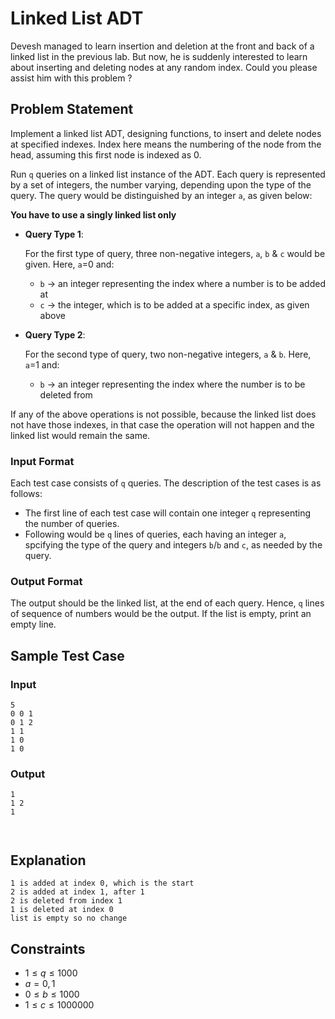 # Linked List ADT

<!-- # Indexes -->
<!----------------------->

Devesh managed to learn insertion and deletion at the front and back of a linked list in the previous lab. But now, he is suddenly interested to learn about inserting and deleting nodes at any random index. Could you please assist him with this problem ?

## Problem Statement

Implement a linked list ADT, designing functions, to insert and delete nodes at specified indexes. Index here means the numbering of the node from the head, assuming this first node is indexed as 0.

Run `q` queries on a linked list instance of the ADT. Each query is represented by a set of integers, the number varying, depending upon the type of the query. The query would be distinguished by an integer `a`, as given below:

**You have to use a singly linked list only**

- **Query Type 1**:
  <!----------------------->

  For the first type of query, three non-negative integers, `a`, `b` & `c` would be given. Here, `a`=0 and:

  - `b` -> an integer representing the index where a number is to be added at
  - `c` -> the integer, which is to be added at a specific index, as given above

- **Query Type 2**:
  <!----------------------->

  For the second type of query, two non-negative integers, `a` & `b`. Here, `a`=1 and:

  - `b` -> an integer representing the index where the number is to be deleted from

If any of the above operations is not possible, because the linked list does not have those indexes, in that case the operation will not happen and the linked list would remain the same.

### Input Format

<!----------------------->

Each test case consists of `q` queries. The description of the test cases is as follows:

- The first line of each test case will contain one integer `q` representing the number of queries.
- Following would be `q` lines of queries, each having an integer `a`, spcifying the type of the query and integers `b`/`b` and `c`, as needed by the query.

### Output Format

<!----------------------->

The output should be the linked list, at the end of each query. Hence, `q` lines of sequence of numbers would be the output. If the list is empty, print an empty line.

## Sample Test Case

<!----------------------->

### Input

```
5
0 0 1
0 1 2
1 1
1 0
1 0
```

### Output

```
1
1 2
1

​
```

## Explanation

<!----------------------->

```
1 is added at index 0, which is the start
2 is added at index 1, after 1
2 is deleted from index 1
1 is deleted at index 0
list is empty so no change

```

## Constraints

<!----------------------->

- $1 \leq q \leq 1000$
- $a=0,1$
- $0 \leq b \leq 1000$
- $1 \leq c \leq 1000000$
